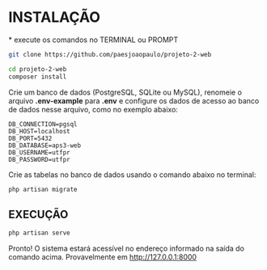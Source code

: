 # INSTALAÇÃO

\* execute os comandos no TERMINAL ou PROMPT

```sh
git clone https://github.com/paesjoaopaulo/projeto-2-web
```

```sh
cd projeto-2-web
composer install
```

Crie um banco de dados (PostgreSQL, SQLite ou MySQL), renomeie o arquivo **.env-example** para **.env** e configure os dados de acesso ao banco de dados nesse arquivo, como no exemplo abaixo:
```
DB_CONNECTION=pgsql
DB_HOST=localhost
DB_PORT=5432
DB_DATABASE=aps3-web
DB_USERNAME=utfpr
DB_PASSWORD=utfpr
```

Crie as tabelas no banco de dados usando o comando abaixo no terminal:
```sh
php artisan migrate
```

## EXECUÇÃO

```sh
php artisan serve
```

Pronto! O sistema estará acessível no endereço informado na saída do comando acima. Provavelmente em http://127.0.0.1:8000
